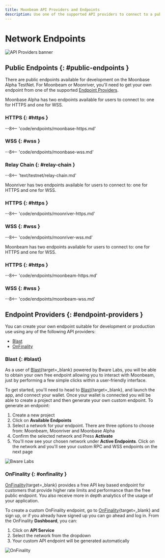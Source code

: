 ```yaml
---
title: Moonbeam API Providers and Endpoints
description: Use one of the supported API providers to connect to a public endpoint or create custom JSON RPC and WSS endpoints for Moonbeam-based networks.
---
```


# Network Endpoints

![API Providers banner](/images/builders/get-started/endpoints/endpoints-banner.png)

## Public Endpoints {: #public-endpoints }

There are public endpoints available for development on the Moonbase Alpha TestNet. For Moonbeam or Moonriver, you'll need to get your own endpoint from one of the supported [Endpoint Providers](#endpoint-providers).

Moonbase Alpha has two endpoints available for users to connect to: one for HTTPS and one for WSS.

### HTTPS {: #https }

--8<-- 'code/endpoints/moonbase-https.md'

### WSS {: #wss }

--8<-- 'code/endpoints/moonbase-wss.md'

### Relay Chain {: #relay-chain }

--8<-- 'text/testnet/relay-chain.md'

Moonriver has two endpoints available for users to connect to: one for HTTPS and one for WSS.

### HTTPS {: #https }

--8<-- 'code/endpoints/moonriver-https.md'

### WSS {: #wss }

--8<-- 'code/endpoints/moonriver-wss.md'

Moonbeam has two endpoints available for users to connect to: one for HTTPS and one for WSS.

### HTTPS {: #https }

--8<-- 'code/endpoints/moonbeam-https.md'

### WSS {: #wss }

--8<-- 'code/endpoints/moonbeam-wss.md'

## Endpoint Providers {: #endpoint-providers }

You can create your own endpoint suitable for development or production use using any of the following API providers:

- [Blast](#blast)
- [OnFinality](#onfinality)

### Blast {: #blast}

As a user of [Blast](https://blastapi.io/){target=_blank} powered by Bware Labs, you will be able to obtain your own free endpoint allowing you to interact with Moonbeam, just by performing a few simple clicks within a user-friendly interface.

To get started, you'll need to head to [Blast](https://blastapi.io/){target=_blank}, and launch the app, and connect your wallet. Once your wallet is connected you will be able to create a project and then generate your own custom endpoint. To generate an endpoint:

1. Create a new project
2. Click on **Available Endpoints**
3. Select a network for your endpoint. There are three options to choose from: Moonbeam, Moonriver and Moonbase Alpha
4. Confirm the selected network and Press **Activate**
5. You'll now see your chosen network under **Active Endpoints**. Click on the network and you'll see your custom RPC and WSS endpoints on the next page 

![Bware Labs](/images/builders/get-started/endpoints/endpoints-1.png)

### OnFinality {: #onfinality }

[OnFinality](https://onfinality.io/){target=_blank} provides a free API key based endpoint for customers that provide higher rate limits and performance than the free public endpoint. You also receive more in depth analytics of the usage of your application.

To create a custom OnFinality endpoint, go to [OnFinality](https://onfinality.io/){target=_blank} and sign up, or if you already have signed up you can go ahead and log in. From the OnFinality **Dashboard**, you can:

1. Click on **API Service**
2. Select the network from the dropdown
3. Your custom API endpoint will be generated automatically

![OnFinality](/images/builders/get-started/endpoints/endpoints-2.png)
